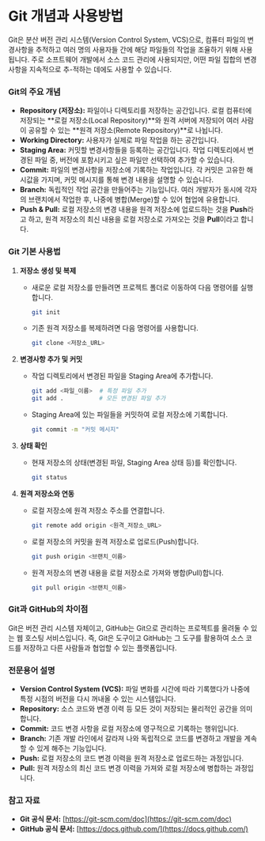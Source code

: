 # Git 개념과 사용방법

Git은 분산 버전 관리 시스템(Version Control System, VCS)으로, 컴퓨터 파일의 변경사항을 추적하고 여러 명의 사용자들 간에 해당 파일들의 작업을 조율하기 위해 사용됩니다. 주로 소프트웨어 개발에서 소스 코드 관리에 사용되지만, 어떤 파일 집합의 변경사항을 지속적으로 추-적하는 데에도 사용할 수 있습니다.

### Git의 주요 개념

*   **Repository (저장소):** 파일이나 디렉토리를 저장하는 공간입니다. 로컬 컴퓨터에 저장되는 **로컬 저장소(Local Repository)**와 원격 서버에 저장되어 여러 사람이 공유할 수 있는 **원격 저장소(Remote Repository)**로 나뉩니다.
*   **Working Directory:** 사용자가 실제로 파일 작업을 하는 공간입니다.
*   **Staging Area:** 커밋할 변경사항들을 등록하는 공간입니다. 작업 디렉토리에서 변경된 파일 중, 버전에 포함시키고 싶은 파일만 선택하여 추가할 수 있습니다.
*   **Commit:** 파일의 변경사항을 저장소에 기록하는 작업입니다. 각 커밋은 고유한 해시값을 가지며, 커밋 메시지를 통해 변경 내용을 설명할 수 있습니다.
*   **Branch:** 독립적인 작업 공간을 만들어주는 기능입니다. 여러 개발자가 동시에 각자의 브랜치에서 작업한 후, 나중에 병합(Merge)할 수 있어 협업에 유용합니다.
*   **Push & Pull:** 로컬 저장소의 변경 내용을 원격 저장소에 업로드하는 것을 **Push**라고 하고, 원격 저장소의 최신 내용을 로컬 저장소로 가져오는 것을 **Pull**이라고 합니다.

### Git 기본 사용법

1.  **저장소 생성 및 복제**
    *   새로운 로컬 저장소를 만들려면 프로젝트 폴더로 이동하여 다음 명령어를 실행합니다.
        ```bash
        git init
        ```
    *   기존 원격 저장소를 복제하려면 다음 명령어를 사용합니다.
        ```bash
        git clone <저장소_URL>
        ```

2.  **변경사항 추가 및 커밋**
    *   작업 디렉토리에서 변경된 파일을 Staging Area에 추가합니다.
        ```bash
        git add <파일_이름>  # 특정 파일 추가
        git add .          # 모든 변경된 파일 추가
        ```
    *   Staging Area에 있는 파일들을 커밋하여 로컬 저장소에 기록합니다.
        ```bash
        git commit -m "커밋 메시지"
        ```

3.  **상태 확인**
    *   현재 저장소의 상태(변경된 파일, Staging Area 상태 등)를 확인합니다.
        ```bash
        git status
        ```

4.  **원격 저장소와 연동**
    *   로컬 저장소에 원격 저장소 주소를 연결합니다.
        ```bash
        git remote add origin <원격_저장소_URL>
        ```
    *   로컬 저장소의 커밋을 원격 저장소로 업로드(Push)합니다.
        ```bash
        git push origin <브랜치_이름>
        ```
    *   원격 저장소의 변경 내용을 로컬 저장소로 가져와 병합(Pull)합니다.
        ```bash
        git pull origin <브랜치_이름>
        ```

### Git과 GitHub의 차이점

Git은 버전 관리 시스템 자체이고, GitHub는 Git으로 관리하는 프로젝트를 올려둘 수 있는 웹 호스팅 서비스입니다. 즉, Git은 도구이고 GitHub는 그 도구를 활용하여 소스 코드를 저장하고 다른 사람들과 협업할 수 있는 플랫폼입니다.

### 전문용어 설명

*   **Version Control System (VCS):** 파일 변화를 시간에 따라 기록했다가 나중에 특정 시점의 버전을 다시 꺼내올 수 있는 시스템입니다.
*   **Repository:** 소스 코드와 변경 이력 등 모든 것이 저장되는 물리적인 공간을 의미합니다.
*   **Commit:** 코드 변경 사항을 로컬 저장소에 영구적으로 기록하는 행위입니다.
*   **Branch:** 기존 개발 라인에서 갈라져 나와 독립적으로 코드를 변경하고 개발을 계속할 수 있게 해주는 기능입니다.
*   **Push:** 로컬 저장소의 코드 변경 이력을 원격 저장소로 업로드하는 과정입니다.
*   **Pull:** 원격 저장소의 최신 코드 변경 이력을 가져와 로컬 저장소에 병합하는 과정입니다.

### 참고 자료

- **Git 공식 문서:** [https://git-scm.com/doc](https://git-scm.com/doc)
- **GitHub 공식 문서:** [https://docs.github.com/](https://docs.github.com/)
